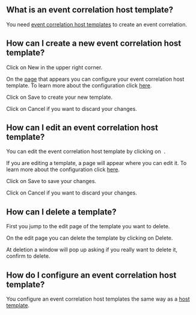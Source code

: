 [//]: # (Links)
[page]: /eventcorrelation_module/eventcorrelation_hosttemplates (Event correlation host templates)
[configure]: #configure (Configure your event correlation host template)
[host template]: /documentations/wiki/basic-monitoring/hosttemplates/en#configure (How do I configure a host template?)
[adding]: /hosttemplates/add/2 (add a new event correlation host template)

[//]: # (Pictures)

[//]: # (Content)

## What is an event correlation host template?

You need [event correlation host templates][page] to create an event correlation.

## How can I create a new event correlation host template?

Click on
<a class="btn btn-xs btn-success"><i class="fa fa-plus"></i> New</a>
in the upper right corner.

On the [page][adding] that appears you can configure your event correlation host template.
To learn more about the configuration click [here][configure].

Click on <a class="btn btn-xs btn-primary">Save</a> to create your new template.

Click on <a class="btn btn-xs btn-default">Cancel</a> if you want to discard your changes.

## How can I edit an event correlation host template?

You can edit the event correlation host template by clicking on
<a class="btn btn-default btn-xs">&nbsp;<i class="fa fa-cog fa-lg txt-color-teal"></i></a>.

If you are editing a template, a page will appear where you can edit it.
To learn more about the configuration click [here][configure].

Click on <a class="btn btn-xs btn-primary">Save</a> to save your changes.

Click on <a class="btn btn-xs btn-default">Cancel</a> if you want to discard your changes.

## How can I delete a template?

First you jump to the edit page of the template you want to delete.

On the edit page you can delete the template by clicking on
<a class="btn btn-danger btn-xs"><i class="fa fa-trash-o"></i> Delete</a>.

At deletion a window will pop up asking if you really want to delete it,
confirm to delete.

## How do I configure an event correlation host template? <span id="configure"></span>

You configure an event correlation host templates the same way as a [host template].
